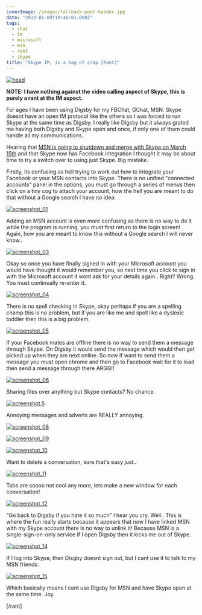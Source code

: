 ```yaml
---
coverImage: /images/fallback-post-header.jpg
date: "2013-01-09T19:46:01.000Z"
tags:
  - chat
  - im
  - microsoft
  - msn
  - rant
  - skype
title: "Skype IM, is a bag of crap [Rant]"
---
```


[![head](/wp-content/uploads/2013/01/head.png)](/posts/skype-im-is-a-bag-of-crap-rant/attachment/head-4/)

**NOTE: I have nothing against the video calling aspect of Skype, this is purely a rant at the IM aspect.**

<!-- more -->

For ages I have been using Digsby for my FBChat, GChat, MSN. Skype doesnt have an open IM protocol like the others so I was forced to run Skype at the same time as Digsby. I really like Digsby but it always grated me having both Digsby and Skype open and once, if only one of them could handle all my communications..

Hearing that [MSN is going to shutdown and merge with Skype on March 15th](https://www.winbeta.org/news/microsoft-confirms-windows-live-messenger-service-retirement-march-15th) and that Skype now has Facebook integration I thought it may be about time to try a switch over to using just Skype. Big mistake.

Firstly, its confusing as hell trying to work out how to integrate your Facebook or your MSN contacts into Skype. There is no unified "connected accounts" panel in the options, you must go through a series of menus then click on a tiny cog to attach your account, how the hell you are meant to do that without a Google search I have no idea:

[![screenshot_01](/wp-content/uploads/2013/01/screenshot_01.png)](/posts/skype-im-is-a-bag-of-crap-rant/attachment/screenshot_01-8/)

Adding an MSN account is even more confusing as there is no way to do it while the program is running, you must first return to the login screen! Again, how you are meant to know this without a Google search I will never know..

[![screenshot_03](/wp-content/uploads/2013/01/screenshot_03.png)](/posts/skype-im-is-a-bag-of-crap-rant/attachment/screenshot_03-8/)

Okay so once you have finally signed in with your Microsoft account you would have thought it would remember you, so next time you click to sign in with the Microsoft account it wont ask for your details again.. Right? Wrong. You must continually re-enter it.

[![screenshot_04](/wp-content/uploads/2013/01/screenshot_04.png)](/posts/skype-im-is-a-bag-of-crap-rant/attachment/screenshot_04-6/)

There is no spell checking in Skype, okay perhaps if you are a spelling champ this is no problem, but if you are like me and spell like a dyslexic toddler then this is a big problem.

[![screenshot_05](/wp-content/uploads/2013/01/screenshot_05.png)](/posts/skype-im-is-a-bag-of-crap-rant/attachment/screenshot_05-6/)

If your Facebook mates are offline there is no way to send them a message through Skype. On Digsby it would send the message which would then get picked up when they are next online. So now if want to send them a message you must open chrome and then go to Facebook wait for it to load then send a message through there ARGG!!

[![screenshot_06](/wp-content/uploads/2013/01/screenshot_06.png)](/posts/skype-im-is-a-bag-of-crap-rant/attachment/screenshot_06-5/)

Sharing files over anything but Skype contacts? No chance.

[![screenshot.5](/wp-content/uploads/2013/01/screenshot.5.png)](/posts/skype-im-is-a-bag-of-crap-rant/attachment/screenshot-5/)

Annoying messages and adverts are REALLY annoying.

[![screenshot_08](/wp-content/uploads/2013/01/screenshot_08.png)](/posts/skype-im-is-a-bag-of-crap-rant/attachment/screenshot_08/)

[![screenshot_09](/wp-content/uploads/2013/01/screenshot_09.png)](/posts/skype-im-is-a-bag-of-crap-rant/attachment/screenshot_09/)

[![screenshot_10](/wp-content/uploads/2013/01/screenshot_10.png)](/posts/skype-im-is-a-bag-of-crap-rant/attachment/screenshot_10-3/)

Want to delete a conversation, sure that's easy just..

[![screenshot_11](/wp-content/uploads/2013/01/screenshot_11.png)](/posts/skype-im-is-a-bag-of-crap-rant/attachment/screenshot_11-3/)

Tabs are soooo not cool any more, lets make a new window for each conversation!

[![screenshot_12](/wp-content/uploads/2013/01/screenshot_12.png)](/posts/skype-im-is-a-bag-of-crap-rant/attachment/screenshot_12/)

"Go back to Digsby if you hate it so much" I hear you cry. Well.. This is where the fun really starts because it appears that now I have linked MSN with my Skype account there is no way to unlink it! Because MSN is a single-sign-on-only service if I open Digsby then it kicks me out of Skype.

[![screenshot_14](/wp-content/uploads/2013/01/screenshot_14.png)](/posts/skype-im-is-a-bag-of-crap-rant/attachment/screenshot_14/)

If I log into Skype, then Disgby doesnt sign out, but I cant use it to talk to my MSN friends:

[![screenshot_15](/wp-content/uploads/2013/01/screenshot_15.png)](/posts/skype-im-is-a-bag-of-crap-rant/attachment/screenshot_15/)

Which basically means I cant use Digsby for MSN and have Skype open at the same time. Joy.

[/rant]
